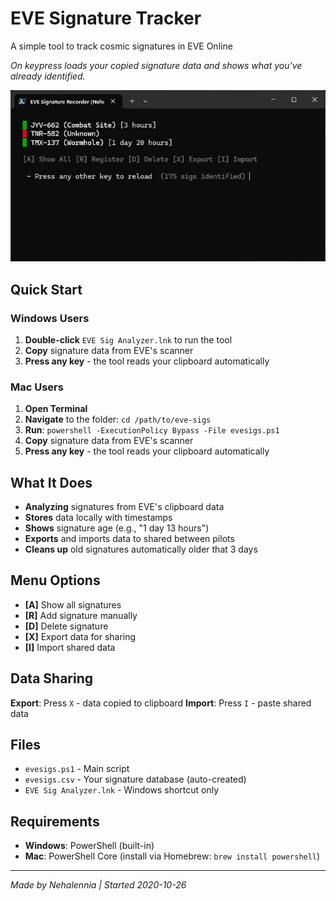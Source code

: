# EVE Signature Tracker

A simple tool to track cosmic signatures in EVE Online

*On keypress loads your copied signature data and shows what you've already identified.*

![EVE Signature Tracker](assets/evesigs.jpg)

## Quick Start

### Windows Users
1. **Double-click** `EVE Sig Analyzer.lnk` to run the tool
2. **Copy** signature data from EVE's scanner
3. **Press any key** - the tool reads your clipboard automatically

### Mac Users
1. **Open Terminal**
2. **Navigate** to the folder: `cd /path/to/eve-sigs`
3. **Run**: `powershell -ExecutionPolicy Bypass -File evesigs.ps1`
4. **Copy** signature data from EVE's scanner
5. **Press any key** - the tool reads your clipboard automatically

## What It Does

- **Analyzing** signatures from EVE's clipboard data
- **Stores** data locally with timestamps
- **Shows** signature age (e.g., "1 day 13 hours")
- **Exports** and imports data to shared between pilots
- **Cleans up** old signatures automatically older that 3 days

## Menu Options

- **[A]** Show all signatures
- **[R]** Add signature manually
- **[D]** Delete signature
- **[X]** Export data for sharing
- **[I]** Import shared data

## Data Sharing

**Export**: Press `X` - data copied to clipboard
**Import**: Press `I` - paste shared data

## Files

- `evesigs.ps1` - Main script
- `evesigs.csv` - Your signature database (auto-created)
- `EVE Sig Analyzer.lnk` - Windows shortcut only

## Requirements

- **Windows**: PowerShell (built-in)
- **Mac**: PowerShell Core (install via Homebrew: `brew install powershell`)

---

*Made by Nehalennia | Started 2020-10-26*
